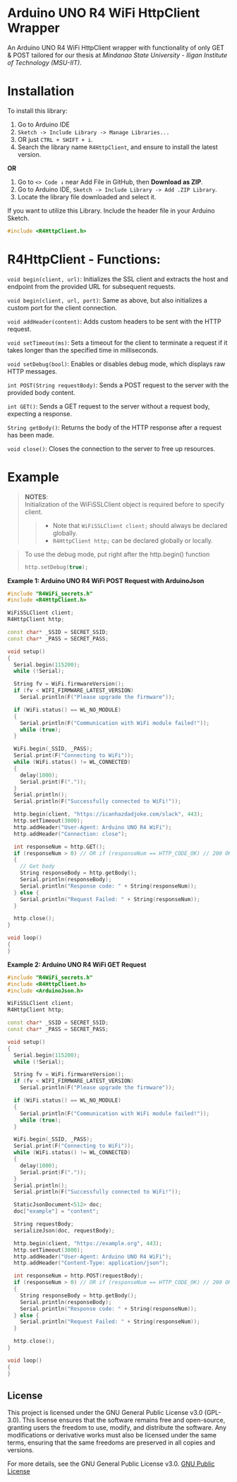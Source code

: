 # Arduino UNO R4 WiFi HttpClient Wrapper

An Arduino UNO R4 WiFi HttpClient wrapper with functionality of only GET & POST tailored for our thesis at *Mindanao State University - Iligan Institute of Technology (MSU-IIT)*.

# Installation
To install this library:

1. Go to Arduino IDE
2. `Sketch -> Include Library -> Manage Libraries...`
3. OR just `CTRL + SHIFT + i`.
4. Search the library name `R4HttpClient`, and ensure to install the latest version.

__OR__
1. Go to `<> Code ↓` near Add File in GitHub, then __Download as ZIP__.
2. Go to Arduino IDE, `Sketch -> Include Library -> Add .ZIP Library`.
3. Locate the library file downloaded and select it.

If you want to utilize this Library. Include the header file in your Arduino Sketch.
```cpp
#include <R4HttpClient.h>
```

# R4HttpClient - Functions:

`void begin(client, url)`: Initializes the SSL client and extracts the host and endpoint from the provided URL for subsequent requests.

`void begin(client, url, port)`: Same as above, but also initializes a custom port for the client connection.

`void addHeader(content)`: Adds custom headers to be sent with the HTTP request.

`void setTimeout(ms)`: Sets a timeout for the client to terminate a request if it takes longer than the specified time in milliseconds.

`void setDebug(bool)`: Enables or disables debug mode, which displays raw HTTP messages.

`int POST(String requestBody)`: Sends a POST request to the server with the provided body content.

`int GET()`: Sends a GET request to the server without a request body, expecting a response.

`String getBody()`: Returns the body of the HTTP response after a request has been made.

`void close()`: Closes the connection to the server to free up resources.

# Example
> __NOTES__:<br>
> Initialization of the WiFiSSLClient object is required before to specify client.
> <br>
> > - Note that `WiFiSSLClient client;` should always be declared globally.
> > - `R4HttpClient http;` can be declared globally or locally.

> To use the debug mode, put right after the http.begin() function
> ```cpp
> http.setDebug(true);

__Example 1: Arduino UNO R4 WiFi POST Request with ArduinoJson__
```cpp
#include "R4WiFi_secrets.h"
#include <R4HttpClient.h>

WiFiSSLClient client;
R4HttpClient http;

const char* _SSID = SECRET_SSID;
const char* _PASS = SECRET_PASS;

void setup()
{
  Serial.begin(115200);
  while (!Serial);

  String fv = WiFi.firmwareVersion();
  if (fv < WIFI_FIRMWARE_LATEST_VERSION)
    Serial.println(F("Please upgrade the firmware"));

  if (WiFi.status() == WL_NO_MODULE)
  {
    Serial.println(F("Communication with WiFi module failed!"));
    while (true);
  }

  WiFi.begin(_SSID, _PASS);
  Serial.print(F("Connecting to WiFi"));
  while (WiFi.status() != WL_CONNECTED)
  {
    delay(1000);
    Serial.print(F("."));
  }
  Serial.println();
  Serial.println(F("Successfully connected to WiFi!"));

  http.begin(client, "https://icanhazdadjoke.com/slack", 443);
  http.setTimeout(3000);
  http.addHeader("User-Agent: Arduino UNO R4 WiFi");
  http.addHeader("Connection: close");

  int responseNum = http.GET();
  if (responseNum > 0) // OR if (responseNum == HTTP_CODE_OK) // 200 OK
  {
    // Get body
    String responseBody = http.getBody();
    Serial.println(responseBody);
    Serial.println("Response code: " + String(responseNum));
  } else {
    Serial.println("Request Failed: " + String(responseNum));
  }

  http.close();
}

void loop()
{
}
```

__Example 2: Arduino UNO R4 WiFi GET Request__
```cpp
#include "R4WiFi_secrets.h"
#include <R4HttpClient.h>
#include <ArduinoJson.h>

WiFiSSLClient client;
R4HttpClient http;

const char* _SSID = SECRET_SSID;
const char* _PASS = SECRET_PASS;

void setup()
{
  Serial.begin(115200);
  while (!Serial);

  String fv = WiFi.firmwareVersion();
  if (fv < WIFI_FIRMWARE_LATEST_VERSION)
    Serial.println(F("Please upgrade the firmware"));

  if (WiFi.status() == WL_NO_MODULE)
  {
    Serial.println(F("Communication with WiFi module failed!"));
    while (true);
  }

  WiFi.begin(_SSID, _PASS);
  Serial.print(F("Connecting to WiFi"));
  while (WiFi.status() != WL_CONNECTED)
  {
    delay(1000);
    Serial.print(F("."));
  }
  Serial.println();
  Serial.println(F("Successfully connected to WiFi!"));

  StaticJsonDocument<512> doc;
  doc["example"] = "content";

  String requestBody;
  serializeJson(doc, requestBody);

  http.begin(client, "https://example.org", 443);
  http.setTimeout(3000);
  http.addHeader("User-Agent: Arduino UNO R4 WiFi");
  http.addHeader("Content-Type: application/json");

  int responseNum = http.POST(requestBody);
  if (responseNum > 0) // OR if (responseNum == HTTP_CODE_OK) // 200 OK
  {
    String responseBody = http.getBody();
    Serial.println(responseBody);
    Serial.println("Response code: " + String(responseNum));
  } else {
    Serial.println("Request Failed: " + String(responseNum));
  }

  http.close();
}

void loop()
{
}
```

## License
This project is licensed under the GNU General Public License v3.0 (GPL-3.0). This license ensures that the software remains free and open-source, granting users the freedom to use, modify, and distribute the software. Any modifications or derivative works must also be licensed under the same terms, ensuring that the same freedoms are preserved in all copies and versions.

For more details, see the GNU General Public License v3.0.
[GNU Public License](https://www.gnu.org/licenses/gpl-3.0.html)
